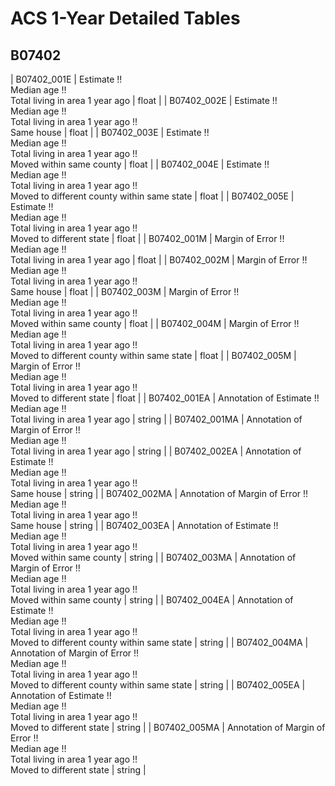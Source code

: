 # ACS 1-Year Detailed Tables

## B07402

| B07402_001E | Estimate !!<br>Median age !!<br>Total living in area 1 year ago | float |
| B07402_002E | Estimate !!<br>Median age !!<br>Total living in area 1 year ago !!<br>Same house | float |
| B07402_003E | Estimate !!<br>Median age !!<br>Total living in area 1 year ago !!<br>Moved within same county | float |
| B07402_004E | Estimate !!<br>Median age !!<br>Total living in area 1 year ago !!<br>Moved to different county within same state | float |
| B07402_005E | Estimate !!<br>Median age !!<br>Total living in area 1 year ago !!<br>Moved to different state | float |
| B07402_001M | Margin of Error !!<br>Median age !!<br>Total living in area 1 year ago | float |
| B07402_002M | Margin of Error !!<br>Median age !!<br>Total living in area 1 year ago !!<br>Same house | float |
| B07402_003M | Margin of Error !!<br>Median age !!<br>Total living in area 1 year ago !!<br>Moved within same county | float |
| B07402_004M | Margin of Error !!<br>Median age !!<br>Total living in area 1 year ago !!<br>Moved to different county within same state | float |
| B07402_005M | Margin of Error !!<br>Median age !!<br>Total living in area 1 year ago !!<br>Moved to different state | float |
| B07402_001EA | Annotation of Estimate !!<br>Median age !!<br>Total living in area 1 year ago | string |
| B07402_001MA | Annotation of Margin of Error !!<br>Median age !!<br>Total living in area 1 year ago | string |
| B07402_002EA | Annotation of Estimate !!<br>Median age !!<br>Total living in area 1 year ago !!<br>Same house | string |
| B07402_002MA | Annotation of Margin of Error !!<br>Median age !!<br>Total living in area 1 year ago !!<br>Same house | string |
| B07402_003EA | Annotation of Estimate !!<br>Median age !!<br>Total living in area 1 year ago !!<br>Moved within same county | string |
| B07402_003MA | Annotation of Margin of Error !!<br>Median age !!<br>Total living in area 1 year ago !!<br>Moved within same county | string |
| B07402_004EA | Annotation of Estimate !!<br>Median age !!<br>Total living in area 1 year ago !!<br>Moved to different county within same state | string |
| B07402_004MA | Annotation of Margin of Error !!<br>Median age !!<br>Total living in area 1 year ago !!<br>Moved to different county within same state | string |
| B07402_005EA | Annotation of Estimate !!<br>Median age !!<br>Total living in area 1 year ago !!<br>Moved to different state | string |
| B07402_005MA | Annotation of Margin of Error !!<br>Median age !!<br>Total living in area 1 year ago !!<br>Moved to different state | string |

